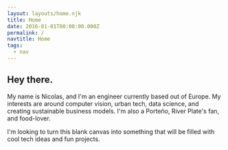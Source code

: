 ```yaml
---
layout: layouts/home.njk
title: Home
date: 2016-01-01T00:00:00.000Z
permalink: /
navtitle: Home
tags:
  - nav
---
```

## Hey there.

My name is Nicolas, and I'm an engineer currently based out of Europe. My interests are around computer vision, urban tech, data science, and creating sustainable business models. I'm also a Porteño, River Plate's fan, and food-lover.

I'm looking to turn this blank canvas into something that will be filled with cool tech ideas and fun projects.
